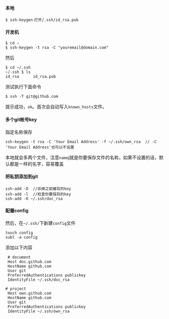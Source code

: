 #### 本地

`$ ssh-keygen`
`打开/.ssh/id_rsa.pub`

#### 开发机

```
$ cd ~
$ ssh-keygen -t rsa -C "youremail@domain.com"
```

然后
```
$ cd ~/.ssh
~/.ssh $ ls
id_rsa      id_rsa.pub
```
测试执行下面命令
```
$ ssh -T git@github.com  
```
提示成功，`ok`。首次会自动写入`known_hosts`文件。

#### 多个git帐号key
指定名称保存
```
ssh-keygen -t rsa -C 'Your Email Address' -f ~/.ssh/own_rsa  // -C 'Your Email Address'也可以不设置
```
本地就会多两个文件，注意`name`j就是你要保存文件的名称，如果不设置的话，默认都是一样的名字，容易覆盖
#### 把私钥添加到git
```
ssh-add -D  //杀掉之前缓存的key
ssh-add -l  //检查你要保存的key
ssh-add -K ~/.ssh/doc_rsa
```
#### 配置config
然后，在`~/.ssh/`下新建`config`文件
```
touch config
subl -a config
```
添加以下内容
```
 # document
 Host doc.github.com
 HostName github.com
 User git
 PreferredAuthentications publickey
 IdentityFile ~/.ssh/doc_rsa

# project
 Host own.github.com
 HostName github.com
 User git
 PreferredAuthentications publickey
 IdentityFile ~/.ssh/own_rsa

```
